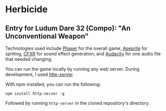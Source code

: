 # Herbicide

## Entry for Ludum Dare 32 (Compo): "An Unconventional Weapon"

Technologies used include [Phaser](https://phaser.io) for the overall game, [Aseprite](http://www.aseprite.org) for spriting, [CFXR](http://thirdcog.eu/apps/cfxr) for sound effect generation, and [Audacity](http://audacity.sourceforge.net) for one audio file that needed changing.

You can run the game locally by running any web server. During development, I used [http-server](https://www.npmjs.com/package/http-server).

With npm installed, you can run the following:

`npm install http-server -g`

Followed by running `http-server` in the cloned repository's directory.
